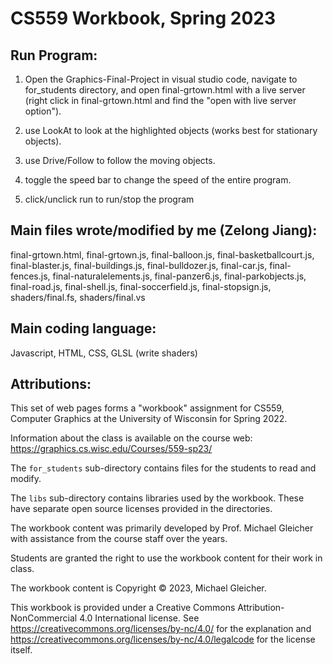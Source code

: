 # CS559 Workbook, Spring 2023

## Run Program:

1. Open the Graphics-Final-Project in visual studio code, navigate to for_students directory, and open final-grtown.html with a live server (right click in final-grtown.html and find the "open with live server option").

2. use LookAt to look at the highlighted objects (works best for stationary objects).

3. use Drive/Follow to follow the moving objects.

4. toggle the speed bar to change the speed of the entire program.

5. click/unclick run to run/stop the program

## Main files wrote/modified by me (Zelong Jiang):

final-grtown.html, final-grtown.js, final-balloon.js, final-basketballcourt.js, final-blaster.js, final-buildings.js, final-bulldozer.js, final-car.js, final-fences.js, final-naturalelements.js, final-panzer6.js, final-parkobjects.js, final-road.js, final-shell.js, final-soccerfield.js, final-stopsign.js, shaders/final.fs, shaders/final.vs

## Main coding language:

Javascript, HTML, CSS, GLSL (write shaders)

## Attributions:

This set of web pages forms a "workbook" assignment for
CS559, Computer Graphics at the University of Wisconsin for Spring 2022.

Information about the class is available on the course web:
https://graphics.cs.wisc.edu/Courses/559-sp23/

The `for_students` sub-directory contains files for the students to read and
modify.

The `libs` sub-directory contains libraries used by the workbook. These
have separate open source licenses provided in the directories.

The workbook content was primarily developed by Prof. Michael Gleicher with
assistance from the course staff over the years.

Students are granted the right to use the workbook content for their work
in class.

The workbook content is Copyright &copy; 2023, Michael Gleicher.

This workbook is provided under a Creative Commons Attribution-NonCommercial 4.0 International license. See https://creativecommons.org/licenses/by-nc/4.0/ for the explanation and https://creativecommons.org/licenses/by-nc/4.0/legalcode for the license itself.
